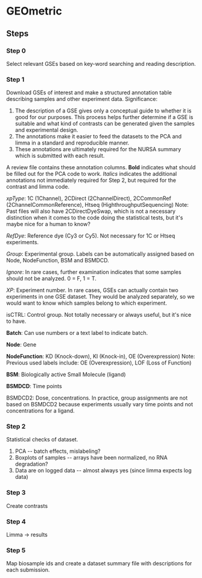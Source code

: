 # GEOmetric

## Steps

### Step 0
Select relevant GSEs based on key-word searching and reading description.

### Step 1
Download GSEs of interest and make a structured annotation table describing samples and other experiment data. Significance:
1. The description of a GSE gives only a conceptual guide to whether it is good for our purposes. This process helps further determine if a GSE is suitable and what kind of contrasts can be generated given the samples and experimental design. 
2. The annotations make it easier to feed the datasets to the PCA and limma in a standard and reproducible manner. 
3. These annotations are ultimately required for the NURSA summary which is submitted with each result.

A review file contains these annotation columns. **Bold** indicates what should be filled out for the PCA code to work. *Italics* indicates the additional annotations not immediately required for Step 2, but required for the contrast and limma code.  

*xpType*: 1C (1Channel), 2CDirect (2ChannelDirect), 2CCommonRef (2ChannelCommonReference), Htseq (HighthroughputSequencing)
Note: Past files will also have 2CDirectDyeSwap, which is not a necessary distinction when it comes to the code doing the statistical tests, but it's maybe nice for a human to know?

*RefDye*: Reference dye (Cy3 or Cy5). Not necessary for 1C or Htseq experiments.

*Group*: Experimental group. Labels can be automatically assigned based on Node, NodeFunction, BSM and BSMDCD.

*Ignore*: In rare cases, further examination indicates that some samples should not be analyzed. 0 = F, 1 = T.

*XP*: Experiment number. In rare cases, GSEs can actually contain two experiments in one GSE dataset. They would be analyzed separately, so we would want to know which samples belong to which experiment.

isCTRL: Control group. Not totally necessary or always useful, but it's nice to have.

**Batch**: Can use numbers or a text label to indicate batch. 

**Node**: Gene

**NodeFunction**: KD (Knock-down), KI (Knock-in), OE (Overexpression)
Note: Previous used labels include: OE (Overexpression), LOF (Loss of Function)

**BSM**: Biologically active Small Molecule (ligand)

**BSMDCD**: Time points	

BSMDCD2: Dose, concentrations. In practice, group assignments are not based on BSMDCD2 because experiments usually vary time points and
not concentrations for a ligand.  

### Step 2 
Statistical checks of dataset.
1. PCA -- batch effects, mislabeling?
2. Boxplots of samples -- arrays have been normalized, no RNA degradation? 
3. Data are on logged data -- almost always yes (since limma expects log data)

### Step 3
Create contrasts

### Step 4
Limma -> results

### Step 5
Map biosample ids and create a dataset summary file with descriptions for each submission.



